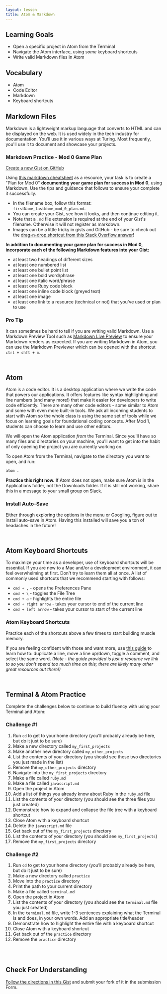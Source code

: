 ```yaml
---
layout: lesson
title: Atom & Markdown
---
```


## Learning Goals

- Open a specific project in Atom from the Terminal
- Navigate the Atom interface, using _some_ keyboard shortcuts
- Write valid Markdown files in Atom

## Vocabulary

- <span class="vocab">Atom</span>
- <span class="vocab">Code Editor</span>
- <span class="vocab">Markdown</span>
- <span class="vocab">Keyboard shortcuts</span>


## Markdown Files

<span class="vocab">Markdown</span> is a lightweight markup language that converts to HTML and can be displayed on the web. It is used widely in the tech industry for documentation. You'll use it in various ways at Turing. Most frequently, you'll use it to document and showcase your projects.

<div class="s-card">
  <h3>Markdown Practice - Mod 0 Game Plan</h3>
  <p><a href="https://docs.github.com/en/get-started/writing-on-github/editing-and-sharing-content-with-gists/creating-gists" target="blank">Create a new Gist on GitHub</a></p>
  <p>Using <a href="https://github.com/adam-p/markdown-here/wiki/Markdown-Cheatsheet" target="blank">this markdown cheatsheet</a> as a resource, your task is to create a "Plan for Mod 0" <strong>documenting your game plan for success in Mod 0</strong>, using Markdown. Use the tips and guidance that follows to ensure your complete it successfully.</p>
</div>

- In the filename box, follow this format: `firstName_lastName_mod_0_plan.md`.
- You can create your Gist, see how it looks, and then continue editing it.
- Note that a `.md` file extension is required at the end of your Gist's filename. Otherwise it will not register as markdown.
- Images can be a little tricky in gists and GitHub - be sure to check out the <a href="https://stackoverflow.com/a/53560172" target="_blank">drag-n-drop shortcut from this Stack Overflow answer</a>!

**In addition to documenting your game plan for success in Mod 0, incorporate each of the following Markdown features into your Gist:**

- at least two headings of different sizes
- at least one numbered list
- at least one bullet point list
- at least one bold word/phrase
- at least one italic word/phrase
- at least one Ruby code block
- at least one inline code block (greyed text)
- at least one image
- at least one link to a resource (technical or not) that you've used or plan to use

<div class="s-card s-border-yellow-500">
  <h3>Pro Tip</h3>
  <p>It can sometimes be hard to tell if you are writing valid Markdown. Use a Markdown Preview Tool such as <a href="https://markdownlivepreview.com/" target="blank">Markdown Live Preview</a> to ensure your Markdown renders as expected. If you are writing Markdown in Atom, you can use the Markdown Previewer which can be opened with the shortcut <code> ctrl + shft + m</code>.</p>
</div>
<br>

## Atom

<span class="vocab">Atom</span> is a <span class="vocab">code editor</span>. It is a desktop application where we write the code that powers our applications. It offers features like syntax highlighting and line numbers (and many more!) that make it easier for developers to write code efficiently. There are many other code editors - some similar to Atom and some with even more built-in tools. We ask all incoming students to start with Atom so the whole class is using the same set of tools while we focus on learning goals for foundational coding concepts. After Mod 1, students can choose to learn and use other editors.

We will open the Atom application _from_ the Terminal. Since you'll have so many files and directories on your machine, you'll want to get into the habit of only opening the project you are currently working on.

To open Atom from the Terminal, navigate to the directory you want to open, and run:

```bash
atom .
```

**Practice this right now.** If Atom does not open, make sure Atom is in the Applications folder, not the Downloads folder. If it is still not working, share this in a message to your small group on Slack.

<div class="s-card">
  <h3>Install Auto-Save</h3>
  <p>Either through exploring the options in the menu or Googling, figure out to install auto-save in Atom. Having this installed will save you a ton of headaches in the future!</p>
</div>
<br>

## Atom Keyboard Shortcuts

To maximize your time as a developer, use of <span class="vocab">keyboard shortcuts</span> will be essential. If you are new to a Mac and/or a development environment, it can feel overwhelming at first. Don't try to learn them all at once. A list of commonly used shortcuts that we recommend starting with follows:

- `cmd + ,` - opens the Preferences Pane
- `cmd + \` - toggles the File Tree
- `cmd + a` - highlights the entire file
- `cmd + right arrow` - takes your cursor to end of the current line
- `cmd + left arrow` - takes your cursor to start of the current line

<div class="s-card">
  <h3>Atom Keyboard Shortcuts</h3>
  <p>Practice each of the shortcuts above a few times to start building muscle memory.</p>
  <p>If you are feeling confident with those and want more, use <a href="https://github.com/nwinkler/atom-keyboard-shortcuts" target="blank">this guide</a> to learn how to: duplicate a line, move a line up/down, toggle a comment, and select the same word. <em>(Note - the guide provided is just a resource we link to so you don't spend too much time on this; there are likely many other great resources out there!)</em></p>
</div>
<br>

## Terminal & Atom Practice

Complete the challenges below to continue to build fluency with using your Terminal and Atom:

### Challenge #1

1. Run `cd` to get to your home directory (you’ll probably already be here, but do it just to be sure)
1. Make a new directory called `my_first_projects`
1. Make another new directory called `my_other_projects`
1. List the contents of your directory (you should see these two directories you just made in the list)
1. Remove the `my_other_projects` directory
1. Navigate into the `my_first_projects` directory
1. Make a file called `ruby.md`
1. Make a file called `javascript.md`
1. Open the project in Atom
1. Add a list of things you already know about Ruby in the `ruby.md` file
1. List the contents of your directory (you should see the three files you just created)
1. Demonstrate how to expand and collapse the file tree with a keyboard shortcut
1. Close Atom with a keyboard shortcut
1. Delete the `javascript.md` file
1. Get back out of the `my_first_projects` directory
1. List the contents of your directory (you should see `my_first_projects`)
1. Remove the `my_first_projects` directory

### Challenge #2

1. Run `cd` to get to your home directory (you’ll probably already be here, but do it just to be sure)
1. Make a new directory called `practice`
1. Move into the `practice` directory
1. Print the path to your current directory
1. Make a file called `terminal.md`
1. Open the project in Atom
1. List the contents of your directory (you should see the `terminal.md` file you just created)
1. In the `terminal.md` file, write 1-3 sentences explaining what the Terminal is and does, in your own words. Add an appropriate title/header
1. Demonstrate how to highlight the entire file with a keyboard shortcut
1. Close Atom with a keyboard shortcut
1. Get back out of the `practice` directory
1. Remove the `practice` directory
<br>
<br>

## Check For Understanding

[Follow the directions in this Gist](https://gist.github.com/ameseee/9dce3499a045f8bc5f00508ef1ccf0c3) and submit your fork of it in the submission Form.

<br><br>
